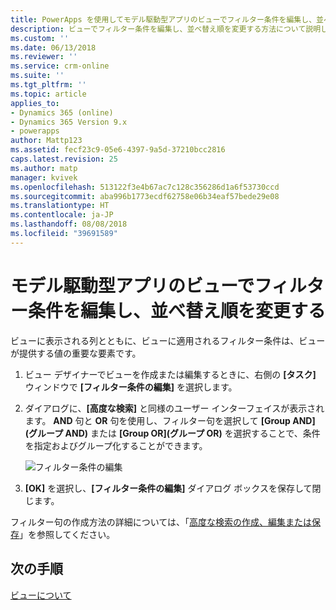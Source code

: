 ```yaml
---
title: PowerApps を使用してモデル駆動型アプリのビューでフィルター条件を編集し、並べ替え順を変更する | MicrosoftDocs
description: ビューでフィルター条件を編集し、並べ替え順を変更する方法について説明します
ms.custom: ''
ms.date: 06/13/2018
ms.reviewer: ''
ms.service: crm-online
ms.suite: ''
ms.tgt_pltfrm: ''
ms.topic: article
applies_to:
- Dynamics 365 (online)
- Dynamics 365 Version 9.x
- powerapps
author: Mattp123
ms.assetid: fecf23c9-05e6-4397-9a5d-37210bcc2816
caps.latest.revision: 25
ms.author: matp
manager: kvivek
ms.openlocfilehash: 513122f3e4b67ac7c128c356286d1a6f53730ccd
ms.sourcegitcommit: aba996b1773ecdf62758e06b34eaf57bede29e08
ms.translationtype: HT
ms.contentlocale: ja-JP
ms.lasthandoff: 08/08/2018
ms.locfileid: "39691589"
---
```

# <a name="edit-filter-criteria-and-change-sort-order-in-model-driven-app-views"></a>モデル駆動型アプリのビューでフィルター条件を編集し、並べ替え順を変更する

<a name="BKMK_EditFilterCriteria"></a>   

ビューに表示される列とともに、ビューに適用されるフィルター条件は、ビューが提供する値の重要な要素です。  
  
1.  ビュー デザイナーでビューを作成または編集するときに、右側の **[タスク]** ウィンドウで **[フィルター条件の編集]** を選択します。  
  
2.  ダイアログに、**[高度な検索]** と同様のユーザー インターフェイスが表示されます。 **AND** 句と **OR** 句を使用し、フィルター句を選択して **[Group AND]\(グループ AND\)** または **[Group OR]\(グループ OR\)** を選択することで、条件を指定およびグループ化することができます。  

    ![フィルター条件の編集](media/edit-filter-criteria.png)
  
3.  **[OK]** を選択し、**[フィルター条件の編集]** ダイアログ ボックスを保存して閉じます。  
  
 フィルター句の作成方法の詳細については、「[高度な検索の作成、編集または保存](https://docs.microsoft.com/dynamics365/customer-engagement/basics/save-advanced-find-search)」を参照してください。   
 
## <a name="next-steps"></a>次の手順
[ビューについて](create-edit-views.md)
